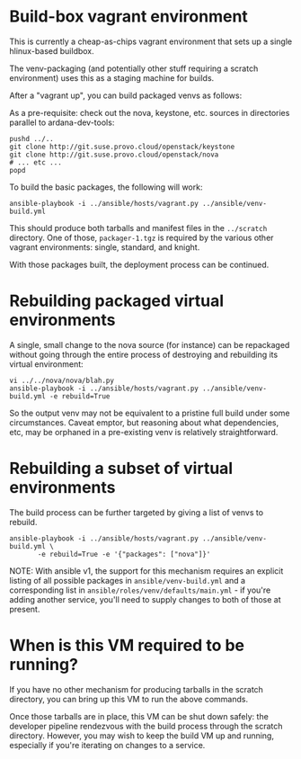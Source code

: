 Build-box vagrant environment
=============================

This is currently a cheap-as-chips vagrant environment that sets
up a single hlinux-based buildbox.

The venv-packaging (and potentially other stuff requiring a
scratch environment) uses this as a staging machine for builds.

After a "vagrant up", you can build packaged venvs as follows:

As a pre-requisite: check out the nova, keystone, etc. sources in
directories parallel to ardana-dev-tools:

```
pushd ../..
git clone http://git.suse.provo.cloud/openstack/keystone
git clone http://git.suse.provo.cloud/openstack/nova
# ... etc ...
popd
```

To build the basic packages, the following will work:

```
ansible-playbook -i ../ansible/hosts/vagrant.py ../ansible/venv-build.yml
```

This should produce both tarballs and manifest files in the
`../scratch` directory. One of those, `packager-1.tgz` is required by the
various other vagrant environments: single, standard, and knight.

With those packages built, the deployment process can be continued.


Rebuilding packaged virtual environments
========================================

A single, small change to the nova source (for instance) can be repackaged
without going through the entire process of destroying and rebuilding its
virtual environment:

```
vi ../../nova/nova/blah.py
ansible-playbook -i ../ansible/hosts/vagrant.py ../ansible/venv-build.yml -e rebuild=True
```

So the output venv may not be equivalent to a pristine full build under some
circumstances. Caveat emptor, but reasoning about what dependencies, etc, may
be orphaned in a pre-existing venv is relatively straightforward.


Rebuilding a subset of virtual environments
===========================================

The build process can be further targeted by giving a list of venvs to rebuild.

```
ansible-playbook -i ../ansible/hosts/vagrant.py ../ansible/venv-build.yml \
       -e rebuild=True -e '{"packages": ["nova"]}'
```

NOTE: With ansible v1, the support for this mechanism requires an explicit listing
of all possible packages in `ansible/venv-build.yml` and a corresponding list in
`ansible/roles/venv/defaults/main.yml` - if you're adding another service, you'll
need to supply changes to both of those at present.


When is this VM required to be running?
=======================================

If you have no other mechanism for producing tarballs in the scratch directory,
you can bring up this VM to run the above commands.

Once those tarballs are in place, this VM can be shut down safely: the developer
pipeline rendezvous with the build process through the scratch directory. However,
you may wish to keep the build VM up and running, especially if you're iterating
on changes to a service.
